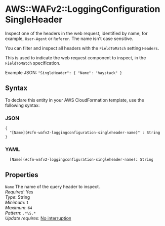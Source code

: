 # AWS::WAFv2::LoggingConfiguration SingleHeader<a name="aws-properties-wafv2-loggingconfiguration-singleheader"></a>

Inspect one of the headers in the web request, identified by name, for example, `User-Agent` or `Referer`\. The name isn't case sensitive\.

You can filter and inspect all headers with the `FieldToMatch` setting `Headers`\.

This is used to indicate the web request component to inspect, in the `FieldToMatch` specification\. 

Example JSON: `"SingleHeader": { "Name": "haystack" }` 

## Syntax<a name="aws-properties-wafv2-loggingconfiguration-singleheader-syntax"></a>

To declare this entity in your AWS CloudFormation template, use the following syntax:

### JSON<a name="aws-properties-wafv2-loggingconfiguration-singleheader-syntax.json"></a>

```
{
  "[Name](#cfn-wafv2-loggingconfiguration-singleheader-name)" : String
}
```

### YAML<a name="aws-properties-wafv2-loggingconfiguration-singleheader-syntax.yaml"></a>

```
  [Name](#cfn-wafv2-loggingconfiguration-singleheader-name): String
```

## Properties<a name="aws-properties-wafv2-loggingconfiguration-singleheader-properties"></a>

`Name`  <a name="cfn-wafv2-loggingconfiguration-singleheader-name"></a>
The name of the query header to inspect\.  
*Required*: Yes  
*Type*: String  
*Minimum*: `1`  
*Maximum*: `64`  
*Pattern*: `.*\S.*`  
*Update requires*: [No interruption](https://docs.aws.amazon.com/AWSCloudFormation/latest/UserGuide/using-cfn-updating-stacks-update-behaviors.html#update-no-interrupt)